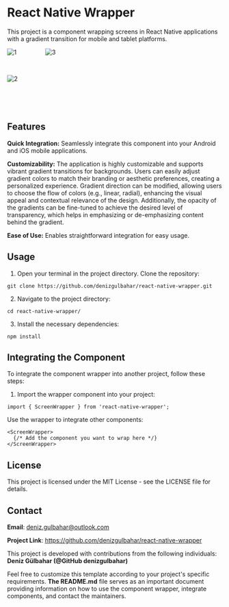<h1>React Native Wrapper</h1>  

This project is a component wrapping screens in React Native applications with a gradient transition for mobile and tablet platforms.

![1](https://github.com/user-attachments/assets/31a794f8-81bb-4187-9a35-46df3ea4c548)  &nbsp; &nbsp; &nbsp; &nbsp;  &nbsp; &nbsp; &nbsp; &nbsp;
![3](https://github.com/user-attachments/assets/45621f67-fbf1-4225-8c73-74a870255b20)

&nbsp;

![2](https://github.com/user-attachments/assets/84c80c0d-6360-44e2-ae9e-a7e1d796e88f)
 
&nbsp;

&nbsp;


 
<h2>Features</h2>

**Quick Integration:** Seamlessly integrate this component into your Android and iOS mobile applications.

**Customizability:** The application is highly customizable and supports vibrant gradient transitions for backgrounds. Users can easily adjust gradient colors to match their branding or aesthetic preferences, creating a personalized experience. Gradient direction can be modified, allowing users to choose the flow of colors (e.g., linear, radial), enhancing the visual appeal and contextual relevance of the design. Additionally, the opacity of the gradients can be fine-tuned to achieve the desired level of transparency, which helps in emphasizing or de-emphasizing content behind the gradient.

**Ease of Use:** Enables straightforward integration for easy usage.

<h2>Usage</h2>

1. Open your terminal in the project directory. Clone the repository:
```zh 
git clone https://github.com/denizgulbahar/react-native-wrapper.git
```
2. Navigate to the project directory:
```zh 
cd react-native-wrapper/
```
3. Install the necessary dependencies:
```zh 
npm install
```
<h2>Integrating the Component</h2>

To integrate the component wrapper into another project, follow these steps:

1. Import the wrapper component into your project:
```zh 
import { ScreenWrapper } from 'react-native-wrapper';
```
Use the wrapper to integrate other components:
```zh 
<ScreenWrapper>
  {/* Add the component you want to wrap here */}
</ScreenWrapper>
```
<h2>License</h2>
This project is licensed under the MIT License - see the LICENSE file for details.
<h2>Contact</h2>

**Email**: deniz.gulbahar@outlook.com

**Project Link**: https://github.com/denizgulbahar/react-native-wrapper

This project is developed with contributions from the following individuals: **Deniz Gülbahar (@GitHub denizgulbahar)**

Feel free to customize this template according to your project's specific requirements. **The README.md** file serves as an important document providing information on how to use the component wrapper, integrate components, and contact the maintainers.